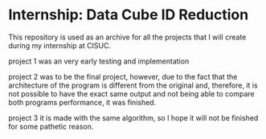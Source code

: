 # Internship: Data Cube ID Reduction

This repository is used as an archive for all the projects that I will create during my internship at CISUC.

project 1 was an very early testing and implementation

project 2 was to be the final project, however, due to the fact that the architecture of the program is different from the original and, therefore, it is not possible to have the exact same output and not being able to compare both programs performance, it was finished.

project 3 it is made with the same algorithm, so I hope it will not be finished for some pathetic reason.



